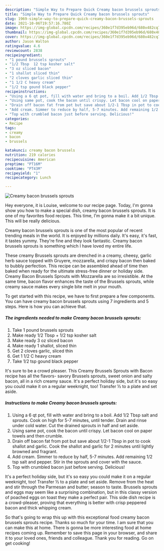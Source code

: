 ```yaml
---
description: "Simple Way to Prepare Quick Creamy bacon brussels sprouts"
title: "Simple Way to Prepare Quick Creamy bacon brussels sprouts"
slug: 1969-simple-way-to-prepare-quick-creamy-bacon-brussels-sprouts
date: 2021-10-06T19:57:16.780Z
image: https://img-global.cpcdn.com/recipes/360e1f7d395eb96d/680x482cq70/creamy-bacon-brussels-sprouts-recipe-main-photo.jpg
thumbnail: https://img-global.cpcdn.com/recipes/360e1f7d395eb96d/680x482cq70/creamy-bacon-brussels-sprouts-recipe-main-photo.jpg
cover: https://img-global.cpcdn.com/recipes/360e1f7d395eb96d/680x482cq70/creamy-bacon-brussels-sprouts-recipe-main-photo.jpg
author: Jason Walton
ratingvalue: 4.6
reviewcount: 2838
recipeingredient:
- "1 pound brussels sprouts"
- "1/2 Tbsp  12 tsp kosher salt"
- "3 oz sliced bacon"
- "1 shallot sliced thin"
- "2 cloves garlic sliced thin"
- "1 1/2 C heavy cream"
- "1/2 tsp gound black pepper"
recipeinstructions:
- "Using a 6 qt pot, fill with water and bring to a boil. Add 1/2 Tbsp salt and sprouts. Cook on high for 5-7 minutes, until tender. Drain and rinse under cold water. Cut the drained sprouts in half and set aside."
- "Using same pot, cook the bacon until crispy. Let bacon cool on paper towels and then crumble."
- "Drain off bacon fat from pot but save about 1/2-1 Tbsp in pot to cook shallot and garlic. Cook the shallot and garlic for 2 minutes until lightly browned and fragrant."
- "Add cream. Simmer to reduce by half, 5-7 minutes. Add remaining 1/2 tsp salt and pepper. Stir in the sprouts and cover with the sauce."
- "Top with crumbled bacon just before serving. Delicious!"
categories:
- Recipe
tags:
- creamy
- bacon
- brussels

katakunci: creamy bacon brussels 
nutrition: 219 calories
recipecuisine: American
preptime: "PT16M"
cooktime: "PT43M"
recipeyield: "1"
recipecategory: Lunch

---
```



![Creamy bacon brussels sprouts](https://img-global.cpcdn.com/recipes/360e1f7d395eb96d/680x482cq70/creamy-bacon-brussels-sprouts-recipe-main-photo.jpg)

Hey everyone, it is Louise, welcome to our recipe page. Today, I'm gonna show you how to make a special dish, creamy bacon brussels sprouts. It is one of my favorites food recipes. This time, I'm gonna make it a bit unique. This will be really delicious.

Creamy bacon brussels sprouts is one of the most popular of recent trending meals in the world. It is enjoyed by millions daily. It's easy, it's fast, it tastes yummy. They're fine and they look fantastic. Creamy bacon brussels sprouts is something which I have loved my entire life.

These creamy Brussels sprouts are drenched in a creamy, cheesy, garlic herb sauce topped with Gruyere, mozzarella, and crispy bacon then baked to bubbly perfection. This recipe can be assembled ahead of time then baked when ready for the ultimate stress-free dinner or holiday side. Creamy Bacon Brussels Sprouts with Mozzarella are so irresistible. At the same time, bacon flavor enhances the taste of the Brussels sprouts, while creamy sauce makes every single bite melt in your mouth.


To get started with this recipe, we have to first prepare a few components. You can have creamy bacon brussels sprouts using 7 ingredients and 5 steps. Here is how you can achieve that.

<!--inarticleads1-->

##### The ingredients needed to make Creamy bacon brussels sprouts:

1. Take 1 pound brussels sprouts
1. Make ready 1/2 Tbsp + 1/2 tsp kosher salt
1. Make ready 3 oz sliced bacon
1. Make ready 1 shallot, sliced thin
1. Get 2 cloves garlic, sliced thin
1. Get 1 1/2 C heavy cream
1. Take 1/2 tsp gound black pepper


It&#39;s sure to be a crowd pleaser. This Creamy Brussels Sprouts with Bacon recipe has all the flavors- savory Brussels sprouts, sweet onion and salty bacon, all in a rich creamy sauce. It&#39;s a perfect holiday side, but it&#39;s so easy you could make it on a regular weeknight, too! Transfer ½ to a plate and set aside. 

<!--inarticleads2-->

##### Instructions to make Creamy bacon brussels sprouts:

1. Using a 6 qt pot, fill with water and bring to a boil. Add 1/2 Tbsp salt and sprouts. Cook on high for 5-7 minutes, until tender. Drain and rinse under cold water. Cut the drained sprouts in half and set aside.
1. Using same pot, cook the bacon until crispy. Let bacon cool on paper towels and then crumble.
1. Drain off bacon fat from pot but save about 1/2-1 Tbsp in pot to cook shallot and garlic. Cook the shallot and garlic for 2 minutes until lightly browned and fragrant.
1. Add cream. Simmer to reduce by half, 5-7 minutes. Add remaining 1/2 tsp salt and pepper. Stir in the sprouts and cover with the sauce.
1. Top with crumbled bacon just before serving. Delicious!


It&#39;s a perfect holiday side, but it&#39;s so easy you could make it on a regular weeknight, too! Transfer ½ to a plate and set aside. Remove from the heat and stir through the Parmesan and butter; season to taste. Brussels sprouts and eggs may seem like a surprising combination, but in this classy version of poached eggs on toast they make a perfect pair. This side dish recipe is a crowd-pleaser, proving that everything is better with crisp peppered bacon and thick whipping cream. 

So that's going to wrap this up with this exceptional food creamy bacon brussels sprouts recipe. Thanks so much for your time. I am sure that you can make this at home. There is gonna be more interesting food at home recipes coming up. Remember to save this page in your browser, and share it to your loved ones, friends and colleague. Thank you for reading. Go on get cooking!
